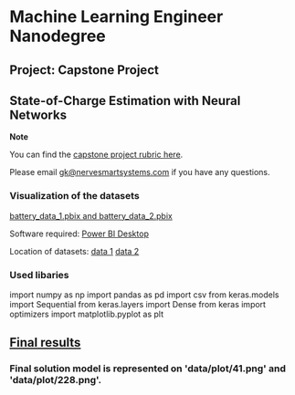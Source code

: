 # Machine Learning Engineer Nanodegree
## Project: Capstone Project
## State-of-Charge Estimation with Neural Networks

**Note** 

You can find the [capstone project rubric here](https://review.udacity.com/#!/rubrics/108/view).

Please email [gk@nervesmartsystems.com](mailto:gk@nervesmartsystems.com) if you have any questions.

### Visualization of the datasets
[battery_data_1.pbix and battery_data_2.pbix](https://drive.google.com/drive/folders/111zed43osDhVLx4zoIfGNlNwxE0hN6G4?usp=sharing)

Software required: [Power BI Desktop](https://powerbi.microsoft.com/en-us/desktop/)

Location of datasets: [data 1](https://github.com/gergosnoo/ML_capstone_project_SOC_prediction_GK/blob/master/data/Augmented_data/battery_data_1_dV-C-roundV.csv)
[data 2](https://github.com/gergosnoo/ML_capstone_project_SOC_prediction_GK/blob/master/data/Augmented_data/battery_data_2_dV-C-roundV.csv)

### Used libaries
import numpy as np
import pandas as pd
import csv
from keras.models import Sequential
from keras.layers import Dense
from keras import optimizers
import matplotlib.pyplot as plt

## [Final results](https://github.com/gergosnoo/ML_capstone_project_SOC_prediction_GK/tree/master/data/plot)

### Final solution model is represented on 'data/plot/41.png' and 'data/plot/228.png'.
